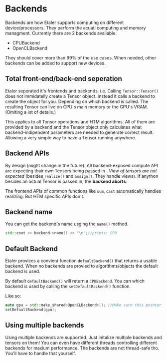 # Backends

Backends are how Etaler supports computing on different device/processors. They perform the acuatl computing and memory managment. Currently there are 2 backends avaliable.

* CPUBackend
* OpenCLBackend

They should cover more than 99% of the use cases. When needed, other backends can be added to support new devices.

## Total front-end/back-end seperation

Etaler seperated it's frontends and backends. i.e. Calling `Tensor::Tensor()` does not immidatelly create a Tensor object. Instead it calls a backend to create the object for you. Depending on which backend is called. The resulting Tensor can live on CPU's main memory or the GPU's VRAM. (Omiting a lot of details.)

This applies to all Tensor operations and HTM algorithms. All of them are provided by a backend and the Tensor object only calculates what backend-indipendent parameters are needed to generate correct result. Allowing a very simple way to have a Tensor running anywhere.

## Backend APIs

By design (might change in the future). All backend-exposed compute API are expecting thair own Tensors being passed in . _View of tensors are not expected_ (besides `realize()` and `assign()`. They handle views). If anython besides an actual Tensor is passed in, the **backend aborts**.

The frontend APIs of common functions like `sum`, `cast` automatically handles realizing. But HTM specific APIs don't.

## Backend name

You can get the backend's name usging the `name()` method.

```C++
std::cout << backend->name() << "\n";//prints: CPU
```

## Default Backend

Etaler provices a convient function `defaultBackend()` that returns a usable backend.
When no backends are provied to algorithms/objects the default backend is used.

By default `defaultBackend()` will return a `CPUBackend`. You can which backend is used by calling the `setDefaultBackend()` function.

Like so:

```C++
auto gpu = std::make_shared<OpenCLBackend>(); //Make sure this pointer is alive until exit
setDefaultBackend(gpu);
```

## Using multiple backends

Using multiple backends are supported. Just initalize multiple backends and tensors on them! You can even have different threads controlling different backends for maxium performance. The backends are not thread-safe tho. You'll have to handle that yourself.
